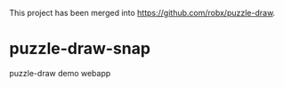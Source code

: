 This project has been merged into https://github.com/robx/puzzle-draw.



puzzle-draw-snap
================

puzzle-draw demo webapp

